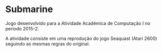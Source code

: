 # Submarine

Jogo desenvolvido para a Atividade Acadêmica de Computação I no período 2015-2.

A atividade consiste em uma reprodução do jogo Seaquast (Atari 2600) seguindo as mesmas regras do original.

